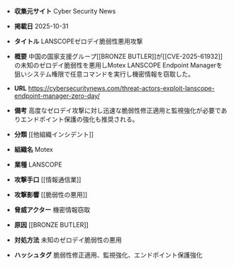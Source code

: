 - **収集元サイト**
Cyber Security News

- **掲載日**
2025-10-31

- **タイトル**
LANSCOPEゼロデイ脆弱性悪用攻撃

- **概要**
中国の国家支援グループ[[BRONZE BUTLER]]が[[CVE-2025-61932]]の未知のゼロデイ脆弱性を悪用しMotex LANSCOPE Endpoint Managerを狙いシステム権限で任意コマンドを実行し機密情報を窃取した。

- **URL**
https://cybersecuritynews.com/threat-actors-exploit-lanscope-endpoint-manager-zero-day/

- **備考**
高度なゼロデイ攻撃に対し迅速な脆弱性修正適用と監視強化が必要でありエンドポイント保護の強化も推奨される。

- **分類**
[[他組織インシデント]]

- **組織名**
Motex

- **業種**
LANSCOPE

- **攻撃手口**
[[情報通信業]]

- **攻撃影響**
[[脆弱性の悪用]]

- **脅威アクター**
機密情報窃取

- **原因**
[[BRONZE BUTLER]]

- **対処方法**
未知のゼロデイ脆弱性の悪用

- **ハッシュタグ**
脆弱性修正適用、監視強化、エンドポイント保護強化
